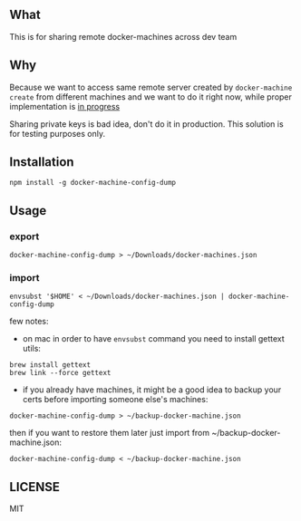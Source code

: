 ## What

This is for sharing remote docker-machines across dev team

## Why

Because we want to access same remote server created by `docker-machine create`
from different machines and we want to do it right now, while proper
implementation is [in progress](https://github.com/docker/machine/issues/23)

Sharing private keys is bad idea, don't do it in production. This solution is 
for testing purposes only.

## Installation

```
npm install -g docker-machine-config-dump
```

## Usage

### export

```
docker-machine-config-dump > ~/Downloads/docker-machines.json
```

### import

```
envsubst '$HOME' < ~/Downloads/docker-machines.json | docker-machine-config-dump
```

few notes:

- on mac in order to have `envsubst` command you need to install gettext utils:

```
brew install gettext
brew link --force gettext
```

- if you already have machines, it might be a good idea to backup your certs
  before importing someone else's machines:

```
docker-machine-config-dump > ~/backup-docker-machine.json
```

then if you want to restore them later just import from ~/backup-docker-machine.json:

```
docker-machine-config-dump < ~/backup-docker-machine.json
```

## LICENSE

MIT

